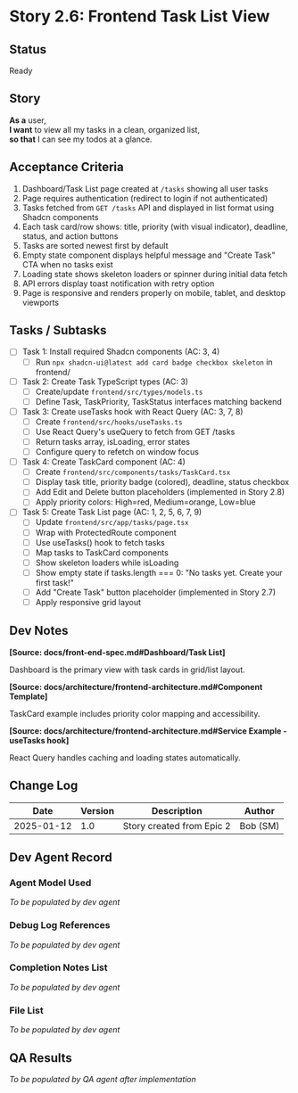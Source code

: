 # Story 2.6: Frontend Task List View

## Status
Ready

## Story

**As a** user,  
**I want** to view all my tasks in a clean, organized list,  
**so that** I can see my todos at a glance.

## Acceptance Criteria

1. Dashboard/Task List page created at `/tasks` showing all user tasks
2. Page requires authentication (redirect to login if not authenticated)
3. Tasks fetched from `GET /tasks` API and displayed in list format using Shadcn components
4. Each task card/row shows: title, priority (with visual indicator), deadline, status, and action buttons
5. Tasks are sorted newest first by default
6. Empty state component displays helpful message and "Create Task" CTA when no tasks exist
7. Loading state shows skeleton loaders or spinner during initial data fetch
8. API errors display toast notification with retry option
9. Page is responsive and renders properly on mobile, tablet, and desktop viewports

## Tasks / Subtasks

- [ ] Task 1: Install required Shadcn components (AC: 3, 4)
  - [ ] Run `npx shadcn-ui@latest add card badge checkbox skeleton` in frontend/

- [ ] Task 2: Create Task TypeScript types (AC: 3)
  - [ ] Create/update `frontend/src/types/models.ts`
  - [ ] Define Task, TaskPriority, TaskStatus interfaces matching backend

- [ ] Task 3: Create useTasks hook with React Query (AC: 3, 7, 8)
  - [ ] Create `frontend/src/hooks/useTasks.ts`
  - [ ] Use React Query's useQuery to fetch from GET /tasks
  - [ ] Return tasks array, isLoading, error states
  - [ ] Configure query to refetch on window focus

- [ ] Task 4: Create TaskCard component (AC: 4)
  - [ ] Create `frontend/src/components/tasks/TaskCard.tsx`
  - [ ] Display task title, priority badge (colored), deadline, status checkbox
  - [ ] Add Edit and Delete button placeholders (implemented in Story 2.8)
  - [ ] Apply priority colors: High=red, Medium=orange, Low=blue

- [ ] Task 5: Create Task List page (AC: 1, 2, 5, 6, 7, 9)
  - [ ] Update `frontend/src/app/tasks/page.tsx`
  - [ ] Wrap with ProtectedRoute component
  - [ ] Use useTasks() hook to fetch tasks
  - [ ] Map tasks to TaskCard components
  - [ ] Show skeleton loaders while isLoading
  - [ ] Show empty state if tasks.length === 0: "No tasks yet. Create your first task!"
  - [ ] Add "Create Task" button placeholder (implemented in Story 2.7)
  - [ ] Apply responsive grid layout

## Dev Notes

**[Source: docs/front-end-spec.md#Dashboard/Task List]**

Dashboard is the primary view with task cards in grid/list layout.

**[Source: docs/architecture/frontend-architecture.md#Component Template]**

TaskCard example includes priority color mapping and accessibility.

**[Source: docs/architecture/frontend-architecture.md#Service Example - useTasks hook]**

React Query handles caching and loading states automatically.

## Change Log

| Date | Version | Description | Author |
|------|---------|-------------|--------|
| 2025-01-12 | 1.0 | Story created from Epic 2 | Bob (SM) |

## Dev Agent Record

### Agent Model Used
_To be populated by dev agent_

### Debug Log References
_To be populated by dev agent_

### Completion Notes List
_To be populated by dev agent_

### File List
_To be populated by dev agent_

## QA Results
_To be populated by QA agent after implementation_
